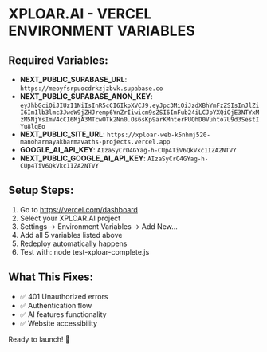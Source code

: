 # XPLOAR.AI - VERCEL ENVIRONMENT VARIABLES

## Required Variables:

- **NEXT_PUBLIC_SUPABASE_URL**: `https://meoyfsrpuocdrkzjzbvk.supabase.co`
- **NEXT_PUBLIC_SUPABASE_ANON_KEY**: `eyJhbGciOiJIUzI1NiIsInR5cCI6IkpXVCJ9.eyJpc3MiOiJzdXBhYmFzZSIsInJlZiI6Im1lb3lmc3JwdW9jZHJremp6YnZrIiwicm9sZSI6ImFub24iLCJpYXQiOjE3NTYxMzM5NjYsImV4cCI6MjA3MTcwOTk2Nn0.Os6sKp9arKMnterPUQhD0Vuhto7U9d3SestIYu8lqEo`
- **NEXT_PUBLIC_SITE_URL**: `https://xploar-web-k5nhmj520-manoharnayakbarmavaths-projects.vercel.app`
- **GOOGLE_AI_API_KEY**: `AIzaSyCrO4GYag-h-CUp4TiV6QkVkc1IZA2NTVY`
- **NEXT_PUBLIC_GOOGLE_AI_API_KEY**: `AIzaSyCrO4GYag-h-CUp4TiV6QkVkc1IZA2NTVY`

## Setup Steps:
1. Go to https://vercel.com/dashboard
2. Select your XPLOAR.AI project
3. Settings → Environment Variables → Add New...
4. Add all 5 variables listed above
5. Redeploy automatically happens
6. Test with: node test-xploar-complete.js

## What This Fixes:
- ✅ 401 Unauthorized errors
- ✅ Authentication flow
- ✅ AI features functionality
- ✅ Website accessibility

Ready to launch! 🚀
